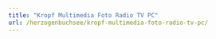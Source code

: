 ```yaml
---
title: "Kropf Multimedia Foto Radio TV PC"
url: /herzogenbuchsee/kropf-multimedia-foto-radio-tv-pc/
---
```

